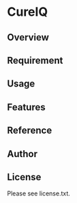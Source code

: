 # CureIQ 

## Overview


## Requirement


## Usage


## Features


## Reference


## Author


## License

Please see license.txt.
